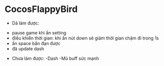 # CocosFlappyBird
+ Dã làm được:
- pause game khi ấn setting
- điều khiển thời gian: khi ấn nút down sẽ giảm thời gian chậm đi trong 1s
- ấn space bắn đạn được
- đã update dash

+ Chưa làm được:
-Dash
-Mũ buff sức mạnh
